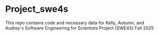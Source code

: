 # Project_swe4s
This repo contains code and necessary data for Kelly, Autumn, and Audrey's Software Engineering for Scientists Project (SWE4S) Fall 2025
